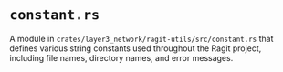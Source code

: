 # `constant.rs`

A module in `crates/layer3_network/ragit-utils/src/constant.rs` that defines various string constants used throughout the Ragit project, including file names, directory names, and error messages.